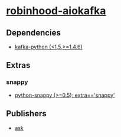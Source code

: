 # [robinhood-aiokafka](https://pypi.org/project/robinhood-aiokafka)

## Dependencies
- [kafka-python (<1.5,>=1.4.6)](packages/k/kafka-python.md)


## Extras

### snappy
- [python-snappy (>=0.5); extra=='snappy'](packages/p/python-snappy.md)


## Publishers
- [ask](https://pypi.org/user/ask)

